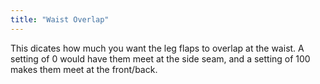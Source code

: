 ```yaml
---
title: "Waist Overlap"
---
```


This dicates how much you want the leg flaps to overlap at the waist. A setting of 0 would have them meet at the side seam, and a setting of 100 makes them meet at the front/back.




